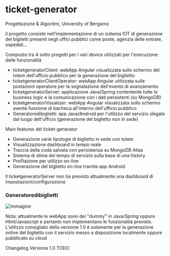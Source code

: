 # ticket-generator
Progettazione &amp; Algoritmi, University of Bergamo

il progetto consiste nell'implementazione di un sistema IOT di generazione dei biglietti presenti negli uffici pubblici come poste, agenzia delle entrate, ospedali...

Composto tra 4 sotto progetti per i vari device utilizzati per l'esecuzione delle funzionalità
* ticketgeneratorClient: webApp Angular visualizzata sullo schermo del totem dell'ufficio pubblico per la generazione del biglietto
* ticketgeneratorClientOperator: webApp Angular utilizzata sulle postazioni operatore per la segnalazione dell'evento di avanzamento
* ticketgeneratorServer: applicazione Java/Spring contentente tutte le business logic e la comunicazione con i dati persistenti (su MongoDB)
* ticketgeneratorVisualizer: webApp Angular visualizzata sullo schermo avente funzione di bacheca all'interno dell'ufficio pubblico
* Generatoredibiglietti: app Java/Android per l'utilizzo del servizio slegato dal luogo dell'ufficio (generazione del biglietto non in sede)

Main features del ticket-generator
* Generazione varie tipologie di biglietto in sede con totem
* Visualizzazione dashboard in tempo reale
* Traccia della coda salvata con persistenza su MongoDB Atlas
* Sistema di stima del tempo di servizio sulla base di una history
* Profilazione per utilizzo on-line
* Generazione del biglietto on-line tramite app Android

Il ticketgeneratorServer non ha previsto attualmente una dashboard di impostazioni/configurazione

### Generatoredibiglietti


![immagine](https://github.com/atusghen/ticket-generator/assets/39970186/0ee68bed-d2bc-4a8d-bcb6-a6cfe93354e1)

Nota: attualmente le webApp sono dei "dummy" in Java/Spring oppure Html/Javascript e pertanto non implementano le funzionalità previste. L'utilizzo consigliato della versione 1.0 è solamente per la generazione online del biglietto con il servizio messo a disposizione localmente oppure pubblicato su cloud


Changelog Versione 1.0
TODO


